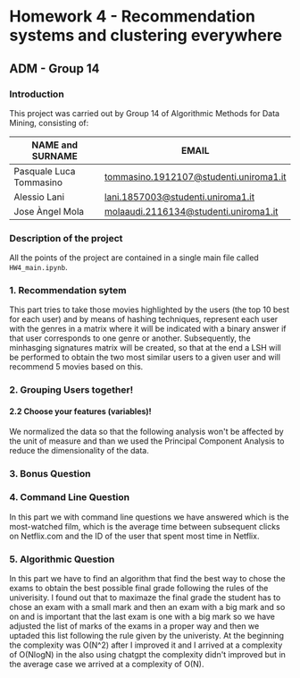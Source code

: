 # Homework 4 - Recommendation systems and clustering everywhere
## ADM - Group 14
### Introduction

This project was carried out by Group 14 of Algorithmic Methods for Data Mining, consisting of:

| NAME and SURNAME | EMAIL |
| --- | --- |
| Pasquale Luca Tommasino | tommasino.1912107@studenti.uniroma1.it | 
| Alessio Lani | lani.1857003@studenti.uniroma1.it |
| Jose Àngel Mola | molaaudi.2116134@studenti.uniroma1.it |


### Description of the project

All the points of the project are contained in a single main file called `HW4_main.ipynb`.

### 1. Recommendation sytem
This part tries to take those movies highlighted by the users (the top 10 best for each user) and by means of hashing techniques, represent each user with the genres in a matrix where it will be indicated with a binary answer if that user corresponds to one genre or another. Subsequently, the minhasging signatures matrix will be created, so that at the end a LSH will be performed to obtain the two most similar users to a given user and will recommend 5 movies based on this.

### 2. Grouping Users together!
#### 2.2 Choose your features (variables)!
We normalized the data so that the following analysis won't be affected by the unit of measure and than we used the Principal Component Analysis to reduce the dimensionality of the data. 
### 3. Bonus Question


### 4. Command Line Question
In this part we with command line questions we have answered which is the most-watched film, which is the average time between subsequent clicks on Netflix.com and the ID of the user that spent most time in Netflix.

### 5. Algorithmic Question
In this part we have to find an algorithm that find the best way to chose the exams to obtain the best possible final grade following the rules of the univerisity. I found out that to maximaze the final grade the student has to chose an exam with a small mark and then an exam with a big mark and so on and is important that the last exam is one with a big mark so we have adjusted the list of marks of the exams in a proper way and then we uptaded this list following the rule given by the univeristy. At the beginning the complexity was O(N^2) after I improved it and I arrived at a complexity of O(NlogN) in the also using chatgpt the complexity didn't improved but in the average case we arrived at a complexity of O(N).
